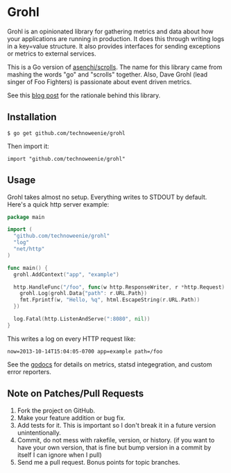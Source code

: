 # Grohl

Grohl is an opinionated library for gathering metrics and data about how your
applications are running in production.  It does this through writing logs
in a key=value structure.  It also provides interfaces for sending exceptions
or metrics to external services.

This is a Go version of [asenchi/scrolls](https://github.com/asenchi/scrolls).
The name for this library came from mashing the words "go" and "scrolls"
together.  Also, Dave Grohl (lead singer of Foo Fighters) is passionate about
event driven metrics.

See this [blog post][blog] for the rationale behind this library.

[blog]: http://techno-weenie.net/2013/11/2/key-value-logs-in-go/

## Installation

    $ go get github.com/technoweenie/grohl

Then import it:

    import "github.com/technoweenie/grohl"

## Usage

Grohl takes almost no setup.  Everything writes to STDOUT by default.  Here's a
quick http server example:

```go
package main

import (
  "github.com/technoweenie/grohl"
  "log"
  "net/http"
)

func main() {
  grohl.AddContext("app", "example")

  http.HandleFunc("/foo", func(w http.ResponseWriter, r *http.Request) {
    grohl.Log(grohl.Data{"path": r.URL.Path})
    fmt.Fprintf(w, "Hello, %q", html.EscapeString(r.URL.Path))
  })

  log.Fatal(http.ListenAndServe(":8080", nil))
}
```

This writes a log on every HTTP request like:

    now=2013-10-14T15:04:05-0700 app=example path=/foo

See the [godocs](http://godoc.org/github.com/technoweenie/grohl) for details on
metrics, statsd integegration, and custom error reporters.

## Note on Patches/Pull Requests

1. Fork the project on GitHub.
2. Make your feature addition or bug fix.
3. Add tests for it. This is important so I don't break it in a future version
   unintentionally.
4. Commit, do not mess with rakefile, version, or history. (if you want to have
   your own version, that is fine but bump version in a commit by itself I can
   ignore when I pull)
5. Send me a pull request. Bonus points for topic branches.
